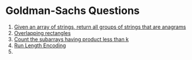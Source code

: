 # Goldman-Sachs Questions

1. [Given an array of strings, return all groups of strings that are anagrams](https://practice.geeksforgeeks.org/problems/print-anagrams-together/1/)  
2. [Overlapping rectangles](https://practice.geeksforgeeks.org/problems/overlapping-rectangles1924/1/)
3. [Count the subarrays having product less than k](https://practice.geeksforgeeks.org/problems/count-the-subarrays-having-product-less-than-k1708/1/#)
4. [Run Length Encoding](https://practice.geeksforgeeks.org/problems/run-length-encoding/1/)
5. 
